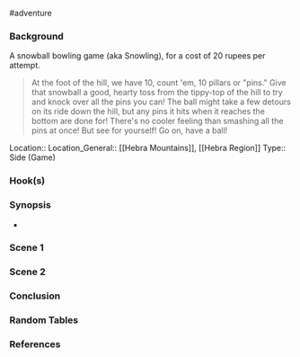 #adventure 

### Background

A snowball bowling game (aka Snowling), for a cost of 20 rupees per attempt.

>At the foot of the hill, we have 10, count 'em, 10 pillars or "pins." Give that snowball a good, hearty toss from the tippy-top of the hill to try and knock over all the pins you can! The ball might take a few detours on its ride down the hill, but any pins it hits when it reaches the bottom are done for! There's no cooler feeling than smashing all the pins at once! But see for yourself! Go on, have a ball!

Location:: 
Location_General:: [[Hebra Mountains]], [[Hebra Region]]
Type:: Side (Game)

### Hook(s)


### Synopsis

- 

### Scene 1


### Scene 2


### Conclusion


### Random Tables


### References